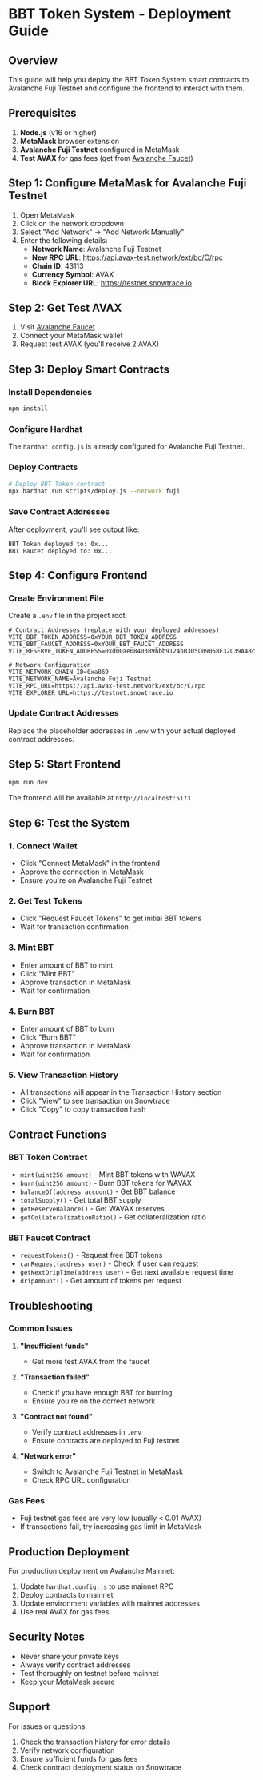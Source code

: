 # BBT Token System - Deployment Guide

## Overview
This guide will help you deploy the BBT Token System smart contracts to Avalanche Fuji Testnet and configure the frontend to interact with them.

## Prerequisites

1. **Node.js** (v16 or higher)
2. **MetaMask** browser extension
3. **Avalanche Fuji Testnet** configured in MetaMask
4. **Test AVAX** for gas fees (get from [Avalanche Faucet](https://faucet.avax.network/))

## Step 1: Configure MetaMask for Avalanche Fuji Testnet

1. Open MetaMask
2. Click on the network dropdown
3. Select "Add Network" → "Add Network Manually"
4. Enter the following details:
   - **Network Name**: Avalanche Fuji Testnet
   - **New RPC URL**: https://api.avax-test.network/ext/bc/C/rpc
   - **Chain ID**: 43113
   - **Currency Symbol**: AVAX
   - **Block Explorer URL**: https://testnet.snowtrace.io

## Step 2: Get Test AVAX

1. Visit [Avalanche Faucet](https://faucet.avax.network/)
2. Connect your MetaMask wallet
3. Request test AVAX (you'll receive 2 AVAX)

## Step 3: Deploy Smart Contracts

### Install Dependencies
```bash
npm install
```

### Configure Hardhat
The `hardhat.config.js` is already configured for Avalanche Fuji Testnet.

### Deploy Contracts
```bash
# Deploy BBT Token contract
npx hardhat run scripts/deploy.js --network fuji
```

### Save Contract Addresses
After deployment, you'll see output like:
```
BBT Token deployed to: 0x...
BBT Faucet deployed to: 0x...
```

## Step 4: Configure Frontend

### Create Environment File
Create a `.env` file in the project root:

```env
# Contract Addresses (replace with your deployed addresses)
VITE_BBT_TOKEN_ADDRESS=0xYOUR_BBT_TOKEN_ADDRESS
VITE_BBT_FAUCET_ADDRESS=0xYOUR_BBT_FAUCET_ADDRESS
VITE_RESERVE_TOKEN_ADDRESS=0xd00ae08403B9bbb9124bB305C09058E32C39A48c

# Network Configuration
VITE_NETWORK_CHAIN_ID=0xa869
VITE_NETWORK_NAME=Avalanche Fuji Testnet
VITE_RPC_URL=https://api.avax-test.network/ext/bc/C/rpc
VITE_EXPLORER_URL=https://testnet.snowtrace.io
```

### Update Contract Addresses
Replace the placeholder addresses in `.env` with your actual deployed contract addresses.

## Step 5: Start Frontend

```bash
npm run dev
```

The frontend will be available at `http://localhost:5173`

## Step 6: Test the System

### 1. Connect Wallet
- Click "Connect MetaMask" in the frontend
- Approve the connection in MetaMask
- Ensure you're on Avalanche Fuji Testnet

### 2. Get Test Tokens
- Click "Request Faucet Tokens" to get initial BBT tokens
- Wait for transaction confirmation

### 3. Mint BBT
- Enter amount of BBT to mint
- Click "Mint BBT"
- Approve transaction in MetaMask
- Wait for confirmation

### 4. Burn BBT
- Enter amount of BBT to burn
- Click "Burn BBT"
- Approve transaction in MetaMask
- Wait for confirmation

### 5. View Transaction History
- All transactions will appear in the Transaction History section
- Click "View" to see transaction on Snowtrace
- Click "Copy" to copy transaction hash

## Contract Functions

### BBT Token Contract
- `mint(uint256 amount)` - Mint BBT tokens with WAVAX
- `burn(uint256 amount)` - Burn BBT tokens for WAVAX
- `balanceOf(address account)` - Get BBT balance
- `totalSupply()` - Get total BBT supply
- `getReserveBalance()` - Get WAVAX reserves
- `getCollateralizationRatio()` - Get collateralization ratio

### BBT Faucet Contract
- `requestTokens()` - Request free BBT tokens
- `canRequest(address user)` - Check if user can request
- `getNextDripTime(address user)` - Get next available request time
- `dripAmount()` - Get amount of tokens per request

## Troubleshooting

### Common Issues

1. **"Insufficient funds"**
   - Get more test AVAX from the faucet

2. **"Transaction failed"**
   - Check if you have enough BBT for burning
   - Ensure you're on the correct network

3. **"Contract not found"**
   - Verify contract addresses in `.env`
   - Ensure contracts are deployed to Fuji testnet

4. **"Network error"**
   - Switch to Avalanche Fuji Testnet in MetaMask
   - Check RPC URL configuration

### Gas Fees
- Fuji testnet gas fees are very low (usually < 0.01 AVAX)
- If transactions fail, try increasing gas limit in MetaMask

## Production Deployment

For production deployment on Avalanche Mainnet:

1. Update `hardhat.config.js` to use mainnet RPC
2. Deploy contracts to mainnet
3. Update environment variables with mainnet addresses
4. Use real AVAX for gas fees

## Security Notes

- Never share your private keys
- Always verify contract addresses
- Test thoroughly on testnet before mainnet
- Keep your MetaMask secure

## Support

For issues or questions:
1. Check the transaction history for error details
2. Verify network configuration
3. Ensure sufficient funds for gas fees
4. Check contract deployment status on Snowtrace 